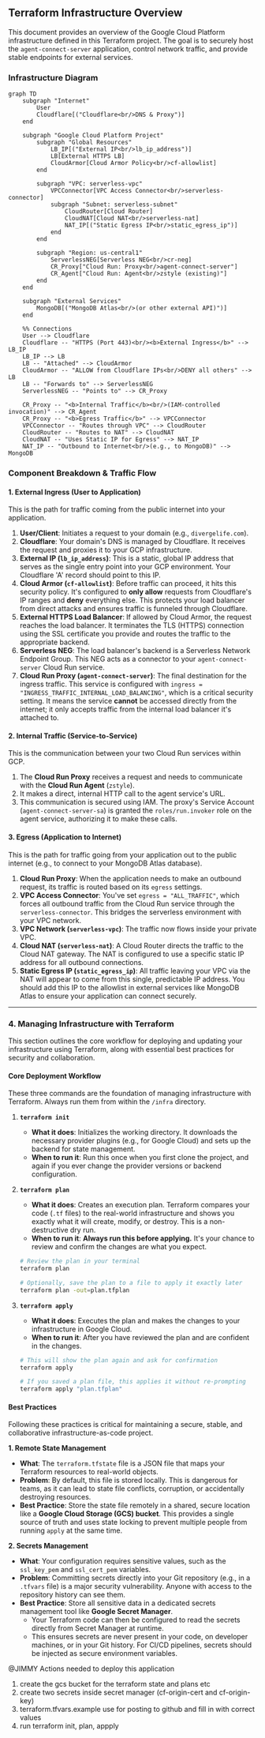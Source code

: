 ## Terraform Infrastructure Overview

This document provides an overview of the Google Cloud Platform infrastructure defined in this Terraform project. The goal is to securely host the `agent-connect-server` application, control network traffic, and provide stable endpoints for external services.

### Infrastructure Diagram

```mermaid
graph TD
    subgraph "Internet"
        User
        Cloudflare[("Cloudflare<br/>DNS & Proxy")]
    end

    subgraph "Google Cloud Platform Project"
        subgraph "Global Resources"
            LB_IP[("External IP<br/>lb_ip_address")]
            LB[External HTTPS LB]
            CloudArmor[Cloud Armor Policy<br/>cf-allowlist]
        end

        subgraph "VPC: serverless-vpc"
            VPCConnector[VPC Access Connector<br/>serverless-connector]
            subgraph "Subnet: serverless-subnet"
                CloudRouter[Cloud Router]
                CloudNAT[Cloud NAT<br/>serverless-nat]
                NAT_IP[("Static Egress IP<br/>static_egress_ip")]
            end
        end

        subgraph "Region: us-central1"
            ServerlessNEG[Serverless NEG<br/>cr-neg]
            CR_Proxy["Cloud Run: Proxy<br/>agent-connect-server"]
            CR_Agent["Cloud Run: Agent<br/>zstyle (existing)"]
        end
    end

    subgraph "External Services"
        MongoDB[("MongoDB Atlas<br/>(or other external API)")]
    end

    %% Connections
    User --> Cloudflare
    Cloudflare -- "HTTPS (Port 443)<br/><b>External Ingress</b>" --> LB_IP
    LB_IP --> LB
    LB -- "Attached" --> CloudArmor
    CloudArmor -- "ALLOW from Cloudflare IPs<br/>DENY all others" --> LB
    LB -- "Forwards to" --> ServerlessNEG
    ServerlessNEG -- "Points to" --> CR_Proxy

    CR_Proxy -- "<b>Internal Traffic</b><br/>(IAM-controlled invocation)" --> CR_Agent
    CR_Proxy -- "<b>Egress Traffic</b>" --> VPCConnector
    VPCConnector -- "Routes through VPC" --> CloudRouter
    CloudRouter -- "Routes to NAT" --> CloudNAT
    CloudNAT -- "Uses Static IP for Egress" --> NAT_IP
    NAT_IP -- "Outbound to Internet<br/>(e.g., to MongoDB)" --> MongoDB
```

### Component Breakdown & Traffic Flow

#### 1. External Ingress (User to Application)
This is the path for traffic coming from the public internet into your application.

1.  **User/Client**: Initiates a request to your domain (e.g., `divergelife.com`).
2.  **Cloudflare**: Your domain's DNS is managed by Cloudflare. It receives the request and proxies it to your GCP infrastructure.
3.  **External IP (`lb_ip_address`)**: This is a static, global IP address that serves as the single entry point into your GCP environment. Your Cloudflare 'A' record should point to this IP.
4.  **Cloud Armor (`cf-allowlist`)**: Before traffic can proceed, it hits this security policy. It's configured to **only allow** requests from Cloudflare's IP ranges and **deny** everything else. This protects your load balancer from direct attacks and ensures traffic is funneled through Cloudflare.
5.  **External HTTPS Load Balancer**: If allowed by Cloud Armor, the request reaches the load balancer. It terminates the TLS (HTTPS) connection using the SSL certificate you provide and routes the traffic to the appropriate backend.
6.  **Serverless NEG**: The load balancer's backend is a Serverless Network Endpoint Group. This NEG acts as a connector to your `agent-connect-server` Cloud Run service.
7.  **Cloud Run Proxy (`agent-connect-server`)**: The final destination for the ingress traffic. This service is configured with `ingress = "INGRESS_TRAFFIC_INTERNAL_LOAD_BALANCING"`, which is a critical security setting. It means the service **cannot** be accessed directly from the internet; it only accepts traffic from the internal load balancer it's attached to.

#### 2. Internal Traffic (Service-to-Service)
This is the communication between your two Cloud Run services within GCP.

1.  The **Cloud Run Proxy** receives a request and needs to communicate with the **Cloud Run Agent** (`zstyle`).
2.  It makes a direct, internal HTTP call to the agent service's URL.
3.  This communication is secured using IAM. The proxy's Service Account (`agent-connect-server-sa`) is granted the `roles/run.invoker` role on the agent service, authorizing it to make these calls.

#### 3. Egress (Application to Internet)
This is the path for traffic going from your application out to the public internet (e.g., to connect to your MongoDB Atlas database).

1.  **Cloud Run Proxy**: When the application needs to make an outbound request, its traffic is routed based on its `egress` settings.
2.  **VPC Access Connector**: You've set `egress = "ALL_TRAFFIC"`, which forces all outbound traffic from the Cloud Run service through the `serverless-connector`. This bridges the serverless environment with your VPC network.
3.  **VPC Network (`serverless-vpc`)**: The traffic now flows inside your private VPC.
4.  **Cloud NAT (`serverless-nat`)**: A Cloud Router directs the traffic to the Cloud NAT gateway. The NAT is configured to use a specific static IP address for all outbound connections.
5.  **Static Egress IP (`static_egress_ip`)**: All traffic leaving your VPC via the NAT will appear to come from this single, predictable IP address. You should add this IP to the allowlist in external services like MongoDB Atlas to ensure your application can connect securely.

---

### 4. Managing Infrastructure with Terraform

This section outlines the core workflow for deploying and updating your infrastructure using Terraform, along with essential best practices for security and collaboration.

#### Core Deployment Workflow

These three commands are the foundation of managing infrastructure with Terraform. Always run them from within the `/infra` directory.

1.  **`terraform init`**
    *   **What it does**: Initializes the working directory. It downloads the necessary provider plugins (e.g., for Google Cloud) and sets up the backend for state management.
    *   **When to run it**: Run this once when you first clone the project, and again if you ever change the provider versions or backend configuration.

2.  **`terraform plan`**
    *   **What it does**: Creates an execution plan. Terraform compares your code (`.tf` files) to the real-world infrastructure and shows you exactly what it will create, modify, or destroy. This is a non-destructive dry run.
    *   **When to run it**: **Always run this before applying.** It's your chance to review and confirm the changes are what you expect.
    ```bash
    # Review the plan in your terminal
    terraform plan

    # Optionally, save the plan to a file to apply it exactly later
    terraform plan -out=plan.tfplan
    ```

3.  **`terraform apply`**
    *   **What it does**: Executes the plan and makes the changes to your infrastructure in Google Cloud.
    *   **When to run it**: After you have reviewed the plan and are confident in the changes.
    ```bash
    # This will show the plan again and ask for confirmation
    terraform apply

    # If you saved a plan file, this applies it without re-prompting
    terraform apply "plan.tfplan"
    ```

#### Best Practices

Following these practices is critical for maintaining a secure, stable, and collaborative infrastructure-as-code project.

**1. Remote State Management**
*   **What**: The `terraform.tfstate` file is a JSON file that maps your Terraform resources to real-world objects.
*   **Problem**: By default, this file is stored locally. This is dangerous for teams, as it can lead to state file conflicts, corruption, or accidentally destroying resources.
*   **Best Practice**: Store the state file remotely in a shared, secure location like a **Google Cloud Storage (GCS) bucket**. This provides a single source of truth and uses state locking to prevent multiple people from running `apply` at the same time.

**2. Secrets Management**
*   **What**: Your configuration requires sensitive values, such as the `ssl_key_pem` and `ssl_cert_pem` variables.
*   **Problem**: Committing secrets directly into your Git repository (e.g., in a `.tfvars` file) is a major security vulnerability. Anyone with access to the repository history can see them.
*   **Best Practice**: Store all sensitive data in a dedicated secrets management tool like **Google Secret Manager**.
    *   Your Terraform code can then be configured to read the secrets directly from Secret Manager at runtime.
    *   This ensures secrets are never present in your code, on developer machines, or in your Git history. For CI/CD pipelines, secrets should be injected as secure environment variables.



@JIMMY 
Actions needed to deploy this application
1. create the gcs bucket for the terraform state and plans etc 
2. create two secrets inside secret manager (cf-origin-cert and cf-origin-key)
3. terraform.tfvars.example use for posting to github and fill in with correct values
4. run terraform init, plan, appply 